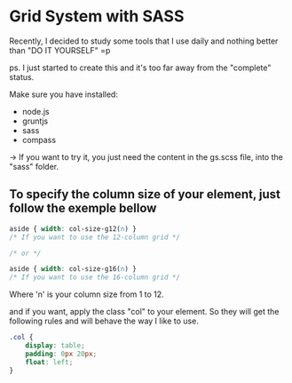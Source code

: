 # Grid System with SASS 

Recently, I decided to study some tools that I use daily and nothing better than "DO IT YOURSELF" =p

ps. I just started to create this and it's too far away from the "complete" status.

Make sure you have installed:
* node.js
* gruntjs
* sass
* compass


-> If you want to try it, you just need the content in the gs.scss file, into the "sass" folder.


## To specify the column size of your element, just follow the exemple bellow

```css
aside { width: col-size-g12(n) }
/* If you want to use the 12-column grid */

/* or */

aside { width: col-size-g16(n) }
/* If you want to use the 16-column grid */
```
Where 'n' is your column size from 1 to 12.


and if you want, apply the class "col" to your element. So they will get the following rules and will behave the way I like to use.

```css
.col {
	display: table;
	padding: 0px 20px;
	float: left;
}
```